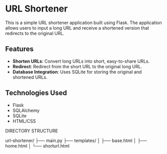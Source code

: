 # URL Shortener

This is a simple URL shortener application built using Flask. The application allows users to input a long URL and receive a shortened version that redirects to the original URL.

## Features

- **Shorten URLs**: Convert long URLs into short, easy-to-share URLs.
- **Redirect**: Redirect from the short URL to the original long URL.
- **Database Integration**: Uses SQLite for storing the original and shortened URLs.

## Technologies Used

- Flask
- SQLAlchemy
- SQLite
- HTML/CSS


DIRECTORY STRUCTURE 

url-shortener/
├── main.py
├── templates/
│   ├── base.html
│   ├── home.html
│   └── shorturl.html
